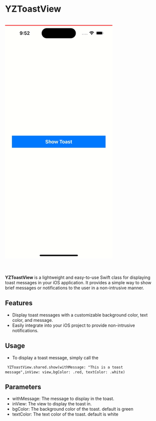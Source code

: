 
# YZToastView

<br>

<div align="left">
  <img src="/YZToastView/Resource/ToastView.gif" alt="Sample YZToastView" style="margin-bottom: 20px;">
</div>

<br>


**YZToastView** is a lightweight and easy-to-use Swift class for displaying toast messages in your iOS application. It provides a simple way to show brief messages or notifications to the user in a non-intrusive manner.

## Features

- Display toast messages with a customizable background color, text color, and message.
- Easily integrate into your iOS project to provide non-intrusive notifications.

## Usage

- To display a toast message, simply call the 

```
 YZToastView.shared.show(withMessage: "This is a toast message",inView: view,bgColor: .red, textColor: .white)
```

## Parameters

- withMessage: The message to display in the toast.
- inView: The view to display the toast in.
- bgColor: The background color of the toast. default is green
- textColor: The text color of the toast. default is white

